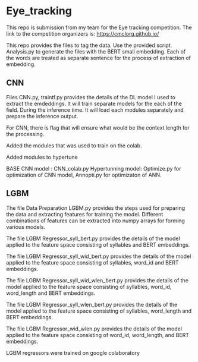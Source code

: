 # Eye_tracking

This repo is submission from my team for the Eye tracking competition. The link to the competition organizers is:
https://cmclorg.github.io/

This repo provides the files to tag the data. Use the provided script. Analysis.py to generate the files with the BERT small embedding. Each of the words are treated as separate sentence for the process of extraction of embedding.

## CNN
Files CNN.py, traintf.py provides the details of the DL model I used to extract the emdeddings. It will train separate models for the each of the field. During the inference time. It will load each modules separately and prepare the inference output. 

For CNN, there is flag that will ensure what would be the context length for the processing.

Added the modules that was used to train on the colab. 

Added modules to hypertune

BASE CNN model : CNN_colab.py
Hypertunning model: Optimize.py for optimization of CNN model,
Annopti.py for optimizaton of ANN.

## LGBM
The file Data Preparation LGBM.py provides the steps used for preparing the data and extracting features for training the model. Different combinations of features can be extracted into numpy arrays for forming various models.

The file LGBM Regressor_syll_bert.py provides the details of the model applied to the feature space consisting of syllables and BERT embeddings.

The file LGBM Regressor_syll_wid_bert.py provides the details of the model applied to the feature space consisting of syllables, word_id and BERT embeddings.

The file LGBM Regressor_syll_wid_wlen_bert.py provides the details of the model applied to the feature space consisting of syllables, word_id, word_length and BERT embeddings.

The file LGBM Regressor_syll_wlen_bert.py provides the details of the model applied to the feature space consisting of syllables, word_length and BERT embeddings.

The file LGBM Regressor_wid_wlen.py provides the details of the model applied to the feature space consisting of word_id, word_length, and BERT embeddings.

LGBM regressors were trained on google colaboratory

